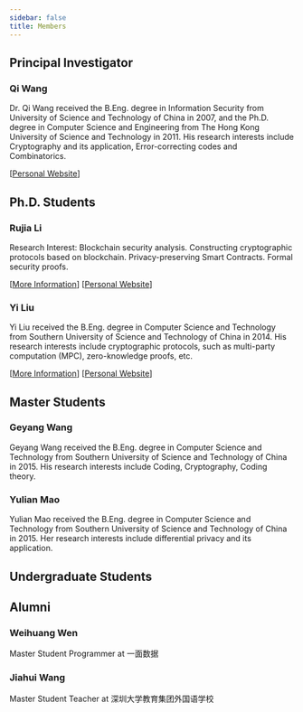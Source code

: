 ```yaml
---
sidebar: false
title: Members
---
```


## Principal Investigator

<ProjectCard image="/members/wangqi.jpg" hideBorder=true>

  ### Qi Wang

  Dr. Qi Wang received the B.Eng. degree in Information Security from University of Science and Technology of China in 2007, and the Ph.D. degree in Computer Science and Engineering from The Hong Kong University of Science and Technology in 2011. His research interests include Cryptography and its application, Error-correcting codes and Combinatorics.

  [[Personal Website](https://cse.sustech.edu.cn/faculty/~wangqi/)]
</ProjectCard>

## Ph.D. Students

<ProjectCard image="/members/lirujia.png" hideBorder=true>

  ### Rujia Li

  Research Interest: Blockchain security analysis. Constructing cryptographic protocols based on blockchain. Privacy-preserving Smart Contracts. Formal security proofs.

  [[More Information](/members/lirujia)] [[Personal Website](https://rujia.uk)]

</ProjectCard>

<ProjectCard image="/members/liuyi1.jpg" hideBorder=true>

  ### Yi Liu
  Yi Liu received the B.Eng. degree in Computer Science and Technology from Southern University of Science and Technology of China in 2014. His research interests include cryptographic protocols, such as multi-party computation (MPC), zero-knowledge proofs, etc.

  [[More Information](/members/liuyi)] [[Personal Website](https://imliuyi.com)]

</ProjectCard>

## Master Students

<ProjectCard image="/members/wanggeyang.jpg" hideBorder=true>

  ### Geyang Wang

  Geyang Wang received the B.Eng. degree in Computer Science and Technology from Southern University of Science and Technology of China in 2015. His research interests include Coding, Cryptography, Coding theory. 


</ProjectCard>

<ProjectCard image="/members/maoyulian.jpg" hideBorder=true>

  ### Yulian Mao

  Yulian Mao received the B.Eng. degree in Computer Science and Technology from Southern University of Science and Technology of China in 2015. Her research interests include differential privacy and its application. 


</ProjectCard>

## Undergraduate Students

## Alumni
### Weihuang Wen
Master Student
Programmer at 一面数据
### Jiahui Wang
Master Student
Teacher at 深圳大学教育集团外国语学校